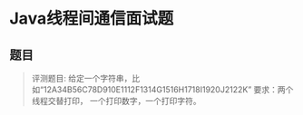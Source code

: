 #  Java线程间通信面试题

## 题目
>评测题目: 给定一个字符串，比如“12A34B56C78D910E1112F1314G1516H1718I1920J2122K”
要求：两个线程交替打印， 一个打印数字，一个打印字符。